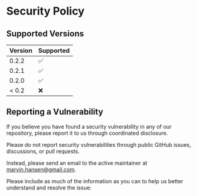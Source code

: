 # Security Policy

## Supported Versions

| Version | Supported          |
|---------|--------------------|
| 0.2.2   | :white_check_mark: |
| 0.2.1   | :white_check_mark: |
| 0.2.0   | :white_check_mark: |
| < 0.2   | :x:                |

## Reporting a Vulnerability

If you believe you have found a security vulnerability in any of our repository, please report it to us through
coordinated disclosure.

Please do not report security vulnerabilities through public GitHub issues, discussions, or pull requests.

Instead, please send an email to the active maintainer at marvin.hansen@gmail.com.

Please include as much of the information as you can to help us better understand and resolve the issue:
